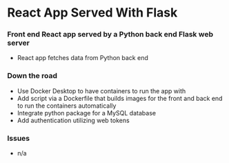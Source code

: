 # React App Served With Flask

### Front end React app served by a Python back end Flask web server

- React app fetches data from Python back end

### Down the road

- Use Docker Desktop to have containers to run the app with
- Add script via a Dockerfile that builds images for the front and back end to run the containers automatically
- Integrate python package for a MySQL database
- Add authentication utilizing web tokens

### Issues

- n/a
